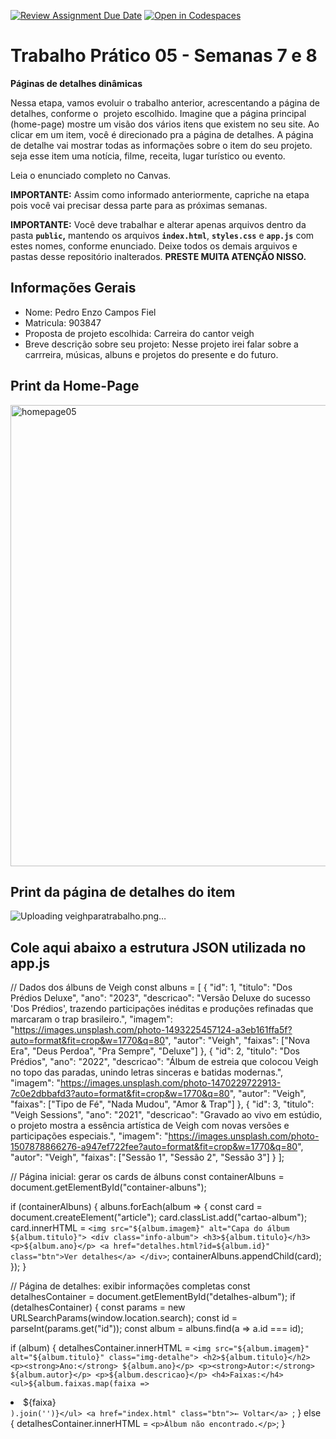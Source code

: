 [![Review Assignment Due Date](https://classroom.github.com/assets/deadline-readme-button-22041afd0340ce965d47ae6ef1cefeee28c7c493a6346c4f15d667ab976d596c.svg)](https://classroom.github.com/a/KZhXwLZL)
[![Open in Codespaces](https://classroom.github.com/assets/launch-codespace-2972f46106e565e64193e422d61a12cf1da4916b45550586e14ef0a7c637dd04.svg)](https://classroom.github.com/open-in-codespaces?assignment_repo_id=20650000)
# Trabalho Prático 05 - Semanas 7 e 8

**Páginas de detalhes dinâmicas**

Nessa etapa, vamos evoluir o trabalho anterior, acrescentando a página de detalhes, conforme o  projeto escolhido. Imagine que a página principal (home-page) mostre um visão dos vários itens que existem no seu site. Ao clicar em um item, você é direcionado pra a página de detalhes. A página de detalhe vai mostrar todas as informações sobre o item do seu projeto. seja esse item uma notícia, filme, receita, lugar turístico ou evento.

Leia o enunciado completo no Canvas. 

**IMPORTANTE:** Assim como informado anteriormente, capriche na etapa pois você vai precisar dessa parte para as próximas semanas. 

**IMPORTANTE:** Você deve trabalhar e alterar apenas arquivos dentro da pasta **`public`,** mantendo os arquivos **`index.html`**, **`styles.css`** e **`app.js`** com estes nomes, conforme enunciado. Deixe todos os demais arquivos e pastas desse repositório inalterados. **PRESTE MUITA ATENÇÃO NISSO.**

## Informações Gerais

- Nome: Pedro Enzo Campos Fiel
- Matricula: 903847
- Proposta de projeto escolhida: Carreira do cantor veigh
- Breve descrição sobre seu projeto: Nesse projeto irei falar sobre a carrreira, músicas, albuns e projetos do presente e do futuro.

## Print da Home-Page

<img width="1419" height="738" alt="homepage05" src="https://github.com/user-attachments/assets/7da26e16-eb31-4f0b-a469-41e3174e1426" />


## Print da página de detalhes do item

![Uploading veighparatrabalho.png…]()


## Cole aqui abaixo a estrutura JSON utilizada no app.js
// Dados dos álbuns de Veigh
const albuns = [
  {
    "id": 1,
    "titulo": "Dos Prédios Deluxe",
    "ano": "2023",
    "descricao": "Versão Deluxe do sucesso 'Dos Prédios', trazendo participações inéditas e produções refinadas que marcaram o trap brasileiro.",
    "imagem": "https://images.unsplash.com/photo-1493225457124-a3eb161ffa5f?auto=format&fit=crop&w=1770&q=80",
    "autor": "Veigh",
    "faixas": ["Nova Era", "Deus Perdoa", "Pra Sempre", "Deluxe"]
  },
  {
    "id": 2,
    "titulo": "Dos Prédios",
    "ano": "2022",
    "descricao": "Álbum de estreia que colocou Veigh no topo das paradas, unindo letras sinceras e batidas modernas.",
    "imagem": "https://images.unsplash.com/photo-1470229722913-7c0e2dbbafd3?auto=format&fit=crop&w=1770&q=80",
    "autor": "Veigh",
    "faixas": ["Tipo de Fé", "Nada Mudou", "Amor & Trap"]
  },
  {
    "id": 3,
    "titulo": "Veigh Sessions",
    "ano": "2021",
    "descricao": "Gravado ao vivo em estúdio, o projeto mostra a essência artística de Veigh com novas versões e participações especiais.",
    "imagem": "https://images.unsplash.com/photo-1507878866276-a947ef722fee?auto=format&fit=crop&w=1770&q=80",
    "autor": "Veigh",
    "faixas": ["Sessão 1", "Sessão 2", "Sessão 3"]
  }
];

// Página inicial: gerar os cards de álbuns
const containerAlbuns = document.getElementById("container-albuns");

if (containerAlbuns) {
  albuns.forEach(album => {
    const card = document.createElement("article");
    card.classList.add("cartao-album");
    card.innerHTML = `
      <img src="${album.imagem}" alt="Capa do álbum ${album.titulo}">
      <div class="info-album">
        <h3>${album.titulo}</h3>
        <p>${album.ano}</p>
        <a href="detalhes.html?id=${album.id}" class="btn">Ver detalhes</a>
      </div>
    `;
    containerAlbuns.appendChild(card);
  });
}

// Página de detalhes: exibir informações completas
const detalhesContainer = document.getElementById("detalhes-album");
if (detalhesContainer) {
  const params = new URLSearchParams(window.location.search);
  const id = parseInt(params.get("id"));
  const album = albuns.find(a => a.id === id);

  if (album) {
    detalhesContainer.innerHTML = `
      <img src="${album.imagem}" alt="${album.titulo}" class="img-detalhe">
      <h2>${album.titulo}</h2>
      <p><strong>Ano:</strong> ${album.ano}</p>
      <p><strong>Autor:</strong> ${album.autor}</p>
      <p>${album.descricao}</p>
      <h4>Faixas:</h4>
      <ul>${album.faixas.map(faixa => `<li>${faixa}</li>`).join('')}</ul>
      <a href="index.html" class="btn">← Voltar</a>
    `;
  } else {
    detalhesContainer.innerHTML = `<p>Álbum não encontrado.</p>`;
  }
